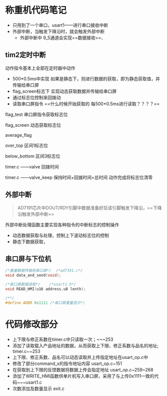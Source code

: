 # 称重机代码笔记

* 只用到了一个串口，usart1——进行串口接收中断
* 外部中断，当触发下降沿时，就会触发外部中断 
  * 外部中断中 9_5通道会实现==数据接收==、

## tim2定时中断

动作指令基本上全部在定时器中动作

* 500\*0.5ms中实现	如果是静态下，则进行数据的获取，即为静态获取值，并传输给串口屏
* flag_screen标志下   实现动态获取数据并传输给串口屏
* 通过标志位控制来回拨动
* 读取串口屏指令    ==什么时候开始获取的    每500*0.5ms进行读取？？？？==

flag_test		 	串口屏指令获取标志位

flag_screen		动态获取标志位

average_flag	

over_top			  区间1标志位

below_bottom	区间3标志位

timer.c ——valve			回拨时间

timer.c ——valve_keep	保持时间+回拨时间=总时间				动作完成将标志位清零

## 外部中断

> AD7191芯片中DOUT/RDY引脚中数据准备好后该引脚触发下降沿，==下降沿触发外部中断==

外部中断处理函数主要实现各种指令的中断标志的控制操作

* 动态数据获取与处理，控制上下波动标志位的控制
* 静态下数据获取，







## 串口屏与下位机

```C
/*重量数据传输到串口屏*/	/*ad7191.c*/
void data_and_send(void);

/*串口屏数据读取*/    /*usart1.h*/
void READ_HMI(u16 address,u8 lenth);

/**/
#define ADDR 0x1111	/*串口屏重量显示*/
```



# 代码修改部分

* 上下限与修正系数在timer.c中只读取一次；\~~~253
* 添加了读取载入产品地址的数据，从而获取上下限、修正系数与品名的地址;      timer.c~~253
* 上下限、修正系数、品名可以动态读取并上传指定地址在usart_op.c中
* 修改了部分command_x的指令地址内容     usart_op.c\~151
* 在获取到上下限的反馈数据将数据上传会指定地址         usart_op.c\~259\~268
* 添加了WRITE_HMI函数供单片机写入串口屏，采用了与上传0x1111一致的代码\~~~usart1.c
* 次数添加及数量显示    exit.c

